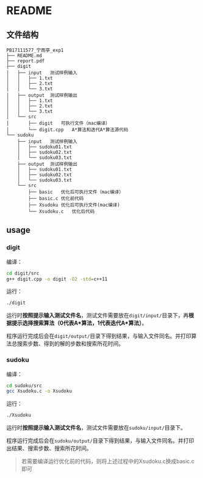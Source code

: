 # README

## 文件结构

```
PB17111577_宁雨亭_exp1
├── README.md
├── report.pdf
├── digit
│   ├── input	测试样例输入
│   │   ├── 1.txt
│   │   ├── 2.txt
│   │   └── 3.txt
│   ├── output	测试样例输出
│   │   ├── 1.txt
│   │   ├── 2.txt
│   │   └── 3.txt
│   └── src
│       ├── digit	可执行文件（mac编译）
│       └── digit.cpp	A*算法和迭代A*算法源代码
└── sudoku
    ├── input	测试样例输入
    │   ├── sudoku01.txt
    │   ├── sudoku02.txt
    │   └── sudoku03.txt
    ├── output	测试样例输出
    │   ├── sudoku01.txt
    │   ├── sudoku02.txt
    │   └── sudoku03.txt
    └── src
        ├── basic	优化后可执行文件（mac编译）
        ├── basic.c	优化前代码
        ├── Xsudoku	优化后可执行文件(mac编译)
        └── Xsudoku.c	优化后代码
```

## usage

### digit

编译：

```bash
cd digit/src
g++ digit.cpp -o digit -O2 -std=c++11
```

运行：

```bash
./digit
```

运行时**按照提示输入测试文件名**，测试文件需要放在`digit/input/`目录下，再**根据提示选择搜索算法（0代表A\*算法，1代表迭代A\*算法）**。

程序运行完成后会在`digit/output/`目录下得到结果，与输入文件同名。并打印算法总搜索步数、得到的解的步数和搜索所花时间。

### sudoku

编译：

```bash
cd sudoku/src
gcc Xsudoku.c -o Xsudoku
```

运行：

```bash
./Xsudoku
```

运行时**按照提示输入测试文件名**，测试文件需要放在`sudoku/input/`目录下。

程序运行完成后会在`sudoku/output/`目录下得到结果，与输入文件同名。并打印出结果、搜索步数、搜索所花时间。

> 若需要编译运行优化前的代码，则将上述过程中的Xsudoku.c换成basic.c即可